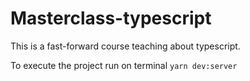 # Masterclass-typescript

This is a fast-forward course teaching about typescript.

To execute the project run on terminal `yarn dev:server`